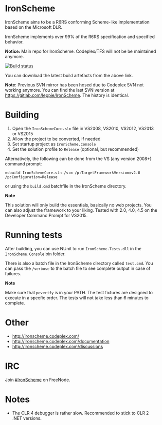 IronScheme
==========

IronScheme aims to be a R6RS conforming Scheme-like implementation based on the Microsoft DLR.

IronScheme implements over 99% of the R6RS specification and specified behavior.

**Notice:** Main repo for IronScheme. Codeplex/TFS will not be be maintained anymore.

[![Build status](https://ci.appveyor.com/api/projects/status/github/leppie/IronScheme?branch=master&svg=true)](https://ci.appveyor.com/project/leppie/ironscheme/branch/master)

You can download the latest build artefacts from the above link.

**Note:** Previous SVN mirror has been hosed due to Codeplex SVN not working anymore. You can find the last SVN version at https://gitlab.com/leppie/IronScheme. The history is identical.

Building
========

1. Open the `IronSchemeCore.sln` file in VS2008, VS2010, VS2012, VS2013 or VS2015
2. Allow the project to be converted, if needed
3. Set startup project as `IronScheme.Console`
4. Set the solution profile to `Release` (optional, but recommended)

Alternatively, the following can be done from the VS (any version 2008+) command prompt:
```
msbuild IronSchemeCore.sln /v:m /p:TargetFrameworkVersion=v2.0 /p:Configuration=Release
```
or using the `build.cmd` batchfile in the IronScheme directory.

**Note** 

This solution will only build the essentials, basically no web projects. 
You can also adjust the framework to your liking. Tested with 2.0, 4.0, 4.5 on the Developer Command Prompt for VS2015.

Running tests
=============

After building, you can use NUnit to run `IronScheme.Tests.dll` in the `IronScheme.Console` bin folder. 

There is also a batch file in the IronScheme directory called `test.cmd`. You can pass the `/verbose` to the batch file to see complete output in case of failures.

**Note**

Make sure that `peverify` is in your PATH. The test fixtures are designed to execute in a specfic order. The tests will not take less than 6 minutes to complete.

Other
=====

* http://ironscheme.codeplex.com/
* http://ironscheme.codeplex.com/documentation
* http://ironscheme.codeplex.com/discussions

IRC
===
Join [#IronScheme](http://webchat.freenode.net/?channels=IronScheme) on FreeNode.

Notes
=====

- The CLR 4 debugger is rather slow. Recommended to stick to CLR 2 .NET versions.

